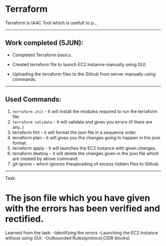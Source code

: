 # Terraform

Terraform is IAAC Tool which is usefult to p...

---

## Work completed (5JUN):

- Completed Terraform basics.

- Created terraform file to launch EC2 instance manually using GUI.

- Uploading the terraform files to the Github from server manually using commands.

---
## Used Commands:
1) `terraform init` - It will install the modules required to run the terraform file.
2) `terraform validate` - it will validate and gives you errors (if there are any..)
3) terraform fmt - it will format the json file in a sequence order.
4) terraform plan - it will gives you the changes going to happen in the json format.
5) terraform apply - it will launches the EC2 instance with given changes.
6) terraform destroy - it will delete the changes given in the json file which are created by above command.
7) git ignore - which ignores theuploading of excess hidden files to Github.
---
Task:
# The json file which you have given with the errors has been verified and rectified. 

Learned from the task:
-Identifying the errors
-Launching the EC2 instance without using GUI.
-Outbounded Rules(protocol,CIDR blocks)
